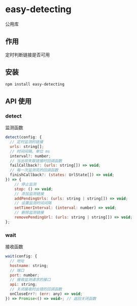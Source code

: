 # easy-detecting

公用库

## 作用
定时判断链接是否可用

## 安装
```bash
npm install easy-detecting
```

## API 使用

### detect
监测函数

```js
detect(config: {
  // 定时监测的链接
  urls: string[];
  // 时间间隔，单位 ms
  interval?: number;
  // 当出现失联链接时回调函数
  failCallback?: (urls: string[]) => void;
  // 每一次监测完的回调函数
  finishCallback?: (states: UrlState[]) => void;
}) => {
    // 停止监测
    stop: () => void;
    // 添加监测链接
    addPendingUrls: (urls: string | string[]) => void;
    // 设置监测时间间隔
    setTimerInterval: (interval: number) => void;
    // 删除监测链接
    removePendingUrl: (urls: string | string[]) => void;
};
```

### wait
接收函数

```js
wait(config: {
  // 地址
  hostname: string;
  // 端口
  port: number;
  // 接收监测请求的接口
  api: string;
  // 关闭接收时出错的回调函数
  onCloseErr?: (err: any) => void;
}) => Promise<() => void>; // 返回关闭函数

```
